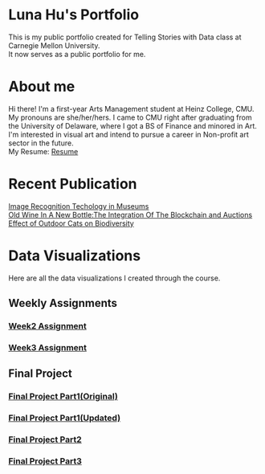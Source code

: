# Luna Hu's Portfolio
This is my public portfolio created for Telling Stories with Data class at Carnegie Mellon University.  
It now serves as a public portfolio for me. 
# About me
Hi there! I'm a first-year Arts Management student at Heinz College, CMU. My pronouns are she/her/hers. I came to CMU right after graduating from the University of Delaware, where I got a BS of Finance and minored in Art. I'm interested in visual art and intend to pursue a career in Non-profit art sector in the future.  
My Resume: [Resume](Resume_Revised.pdf)
# Recent Publication
[Image Recognition Techology in Museums](https://amt-lab.org/blog/2020/1/image-recognition-technology-in-museums)  
[Old Wine In A New Bottle:The Integration Of The Blockchain and Auctions](https://amt-lab.org/blog/2020/2/blockchain/and/auctions)  
[Effect of Outdoor Cats on Biodiversity](https://carnegiemellon.shorthandstories.com/-effects-of-outdoor-cats-on-biodiversity-/index.html#Title-6zOPjTBqs7)
# Data Visualizations
Here are all the data visualizations I created through the course.
## Weekly Assignments
### [Week2 Assignment](/dataviz2.md)
### [Week3 Assignment](/dataviz3.md)
## Final Project
### [Final Project Part1(Original)](/final_project_Luna.md)
### [Final Project Part1(Updated)](/final_projectI_Luna.md)
### [Final Project Part2](/final_projectII_Luna.md)
### [Final Project Part3](/final_projectIII_luna.md)
